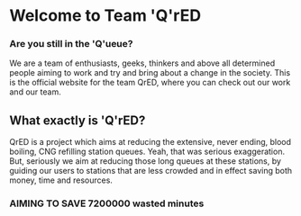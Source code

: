 # Welcome to Team 'Q'rED

### Are you still in the 'Q'ueue?
We are a team of enthusiasts, geeks, thinkers and above all determined people aiming to work and try and bring about a change in the society.
This is the official website for the team QrED, where you can check out our work and our team.  

## What exactly is 'Q'rED?
QrED is a project which aims at reducing the extensive, never ending, blood boiling, CNG refilling station queues. Yeah, that was serious exaggeration. But, seriously we aim at reducing those long queues at these stations, by guiding our users to stations that are less crowded and in effect saving both money, time and resources.


### AIMING TO SAVE 7200000 wasted minutes
